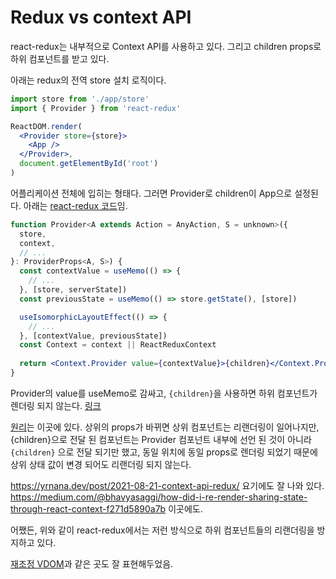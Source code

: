 # Redux vs context API

react-redux는 내부적으로 Context API를 사용하고 있다. 그리고 children props로 하위 컴포넌트를 받고 있다.

아래는 redux의 전역 store 설치 로직이다.

```jsx
import store from './app/store'
import { Provider } from 'react-redux'

ReactDOM.render(
  <Provider store={store}>
    <App />
  </Provider>,
  document.getElementById('root')
)
```

어플리케이션 전체에 입히는 형태다. 그러면 Provider로 children이 App으로 설정된다. 아래는 [react-redux 코드](https://github.com/reduxjs/react-redux/blob/master/src/components/Provider.tsx#L61)임.

````jsx
function Provider<A extends Action = AnyAction, S = unknown>({
  store,
  context,
  // ...
}: ProviderProps<A, S>) {
  const contextValue = useMemo(() => {
    // ...
  }, [store, serverState])
  const previousState = useMemo(() => store.getState(), [store])

  useIsomorphicLayoutEffect(() => {
    // ...
  }, [contextValue, previousState])
  const Context = context || ReactReduxContext
  
  return <Context.Provider value={contextValue}>{children}</Context.Provider>
}
````

Provider의 value를 useMemo로 감싸고, `{children}`을 사용하면 하위 컴포넌트가 렌더링 되지 않는다. [링크](https://kattya.dev/articles/2021-04-17-fixing-re-renders-when-using-context-in-react/)

[원리](https://kentcdodds.com/blog/optimize-react-re-renders)는 이곳에 있다. 상위의 props가 바뀌면 상위 컴포넌트는 리랜더링이 일어나지만, {children}으로 전달 된 컴포넌트는 Provider 컴포넌트 내부에 선언 된 것이 아니라 `{children}` 으로 전달 되기만 했고, 동일 위치에 동일 props로 렌더링 되었기 때문에 상위 상태 값이 변경 되어도 리랜더링 되지 않는다.

https://yrnana.dev/post/2021-08-21-context-api-redux/ 요기에도 잘 나와 있다. https://medium.com/@bhavyasaggi/how-did-i-re-render-sharing-state-through-react-context-f271d5890a7b 이곳에도.

어쨌든, 위와 같이 react-redux에서는 저런 방식으로 하위 컴포넌트들의 리랜더링을 방지하고 있다.

[재조정 VDOM](https://www.youtube.com/watch?v=BYbgopx44vo)과 같은 곳도 잘 표현해두었음.
